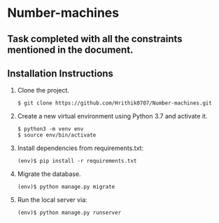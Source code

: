 # Number-machines
## Task completed with all the constraints mentioned in the document.
## Installation Instructions

1. Clone the project.
    ```shell
    $ git clone https://github.com/Hrithik0707/Number-machines.git
    ```

2. Create a new virtual environment using Python 3.7 and activate it.
    ```shell
    $ python3 -m venv env
    $ source env/bin/activate
    ```
4. Install dependencies from requirements.txt:
    ```shell
    (env)$ pip install -r requirements.txt
    ```
5. Migrate the database.
    ```shell
    (env)$ python manage.py migrate
    ```
6. Run the local server via:
    ```shell
    (env)$ python manage.py runserver
